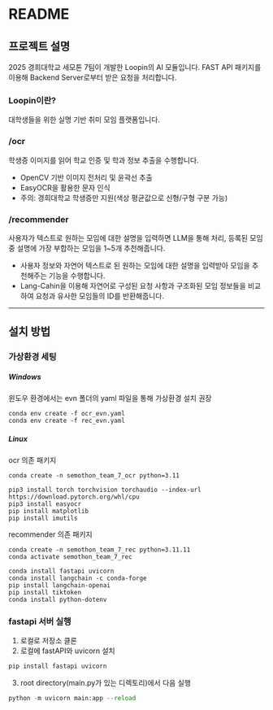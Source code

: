 # README
## 프로젝트 설명

2025 경희대학교 세모톤 7팀이 개발한 Loopin의 AI 모듈입니다. FAST API 패키지를 이용해 Backend Server로부터 받은 요청을 처리합니다.

### Loopin이란?
대학생들을 위한 실명 기반 취미 모임 플랫폼입니다.

### /ocr
학생증 이미지를 읽어 학교 인증 및 학과 정보 추출을 수행합니다.
- OpenCV 기반 이미지 전처리 및 윤곽선 추출
- EasyOCR을 활용한 문자 인식
- 주의: 경희대학교 학생증만 지원(색상 평균값으로 신형/구형 구분 가능)

### /recommender
사용자가 텍스트로 원하는 모임에 대한 설명을 입력하면 LLM을 통해 처리, 등록된 모임 중 설명에 가장 부합하는 모임을 1~5개 추천해줍니다.
- 사용자 정보와 자연어 텍스트로 된 원하는 모임에 대한 설명을 입력받아 모임을 추천해주는 기능을 수행합니다.
- Lang-Cahin을 이용해 자연어로 구성된 요청 사항과 구조화된 모임 정보들을 비교하여 요청과 유사한 모임들의 ID를 반환해줍니다.

---

## 설치 방법

### 가상환경 세팅

##### Windows
윈도우 환경에서는 evn 폴더의 yaml 파일을 통해 가상환경 설치 권장
```
conda env create -f ocr_evn.yaml
conda env create -f rec_evn.yaml
```

##### Linux
ocr 의존 패키지
```
conda create -n semothon_team_7_ocr python=3.11

pip3 install torch torchvision torchaudio --index-url https://download.pytorch.org/whl/cpu
pip3 install easyocr
pip install matplotlib
pip install imutils
```
recommender 의존 패키지
```
conda create -n semothon_team_7_rec python=3.11.11
conda activate semothon_team_7_rec

conda install fastapi uvicorn
conda install langchain -c conda-forge
pip install langchain-openai
pip install tiktoken
conda install python-dotenv
```

### fastapi 서버 실행
1. 로컬로 저장소 클론
2. 로컬에 fastAPI와 uvicorn 설치
```python
pip install fastapi uvicorn
```
3. root directory(main.py가 있는 디렉토리)에서 다음 실행
```python
python -m uvicorn main:app --reload
```